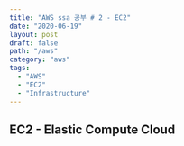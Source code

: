 ```yaml
---
title: "AWS ssa 공부 # 2 - EC2"
date: "2020-06-19"
layout: post
draft: false
path: "/aws"
category: "aws"
tags:
  - "AWS"
  - "EC2"
  - "Infrastructure"
---
```


## EC2 - Elastic Compute Cloud
